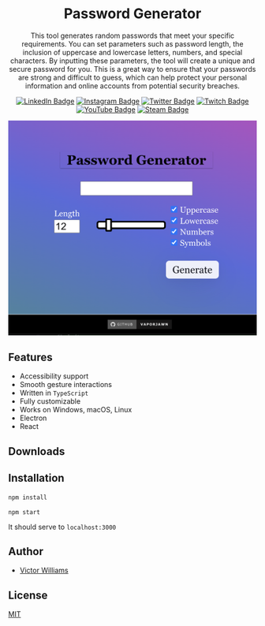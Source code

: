 <div align="Center">

# Password Generator

This tool generates random passwords that meet your specific requirements. You can set parameters such as password length, the inclusion of uppercase and lowercase letters, numbers, and special characters. By inputting these parameters, the tool will create a unique and secure password for you. This is a great way to ensure that your passwords are strong and difficult to guess, which can help protect your personal information and online accounts from potential security breaches.

[![LinkedIn Badge](https://img.shields.io/badge/-LinkedIn-0e76a8?style=flat-square&logo=Linkedin)](https://linkedin.com/in/victorwilliams719) [![Instagram Badge](https://img.shields.io/badge/-Instagram-pink?style=flat-square&logo=Instagram)](https://instagram.com/Vaporjawn) [![Twitter Badge](https://img.shields.io/badge/-Twitter-00c7ff?style=flat-square&logo=Twitter&logoColor=white)](https://twitter.com/Vaporjawn) [![Twitch Badge](https://img.shields.io/badge/-Twitch-6441a5?style=flat-square&logo=Twitch&logoColor=white)](https://twitch.tv/Vaporjawn) [![YouTube Badge](https://img.shields.io/badge/-YouTube-e00000?style=flat-square&logo=YouTube&logoColor=white)](https://www.youtube.com/channel/UCK6-NQMyD3TREhUFU5Ithlg) [![Steam Badge](https://img.shields.io/badge/-Steam-black?style=flat-square&logo=Steam&logoColor=white)](https://steamcommunity.com/id/vaporjawn)

![React Native Bottom Sheet](./assets/preview.png)

</div>

## Features

- Accessibility support
- Smooth gesture interactions
- Written in `TypeScript`
- Fully customizable
- Works on Windows, macOS, Linux
- Electron
- React

## Downloads

## Installation

```
npm install
```

```
npm start
```

It should serve to `localhost:3000`

## Author

- [Victor Williams](https://vaporjawn.github.io/)

## License

[MIT](./LICENSE)
